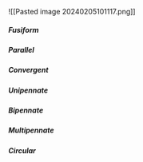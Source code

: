 ![[Pasted image 20240205101117.png]]
##### Fusiform

##### Parallel

##### Convergent

##### Unipennate

##### Bipennate

##### Multipennate

##### Circular